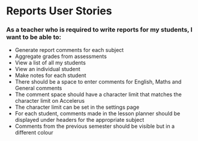 # Reports User Stories

### As a teacher who is required to write reports for my students, I want to be able to:

- Generate report comments for each subject
- Aggregate grades from assessments
- View a list of all my students
- View an individual student
- Make notes for each student
- There should be a space to enter comments for English, Maths and General comments
- The comment space should have a character limit that matches the character limit on Accelerus
- The character limit can be set in the settings page
- For each student, comments made in the lesson planner should be displayed under headers for the appropriate subject
- Comments from the previous semester should be visible but in a different colour
